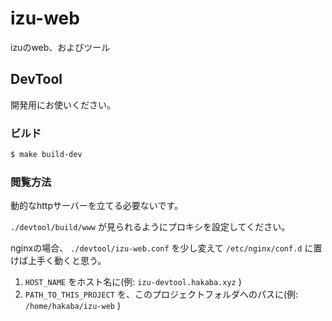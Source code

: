 # izu-web

izuのweb、およびツール

## DevTool

開発用にお使いください。

### ビルド

```bash
$ make build-dev
```

### 閲覧方法

動的なhttpサーバーを立てる必要ないです。

`./devtool/build/www` が見られるようにプロキシを設定してください。

nginxの場合、 `./devtool/izu-web.conf` を少し変えて `/etc/nginx/conf.d` に置けば上手く動くと思う。

1. `HOST_NAME` をホスト名に(例: `izu-devtool.hakaba.xyz` )
2. `PATH_TO_THIS_PROJECT` を、このプロジェクトフォルダへのパスに(例: `/home/hakaba/izu-web` )
